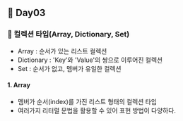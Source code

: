 ## :runner: Day03

### :page_with_curl: 컬렉션 타입(Array, Dictionary, Set)
- Array : 순서가 있는 리스트 컬렉션
- Dictionary : 'Key'와 'Value'의 쌍으로 이루어진 컬렉션
- Set : 순서가 없고, 멤버가 유일한 컬렉션

#### 1. Array
- 멤버가 순서(index)를 가진 리스트 형태의 컬렉션 타입
- 여러가지 리터럴 문법을 활용할 수 있어 표현 방법이 다양하다.

